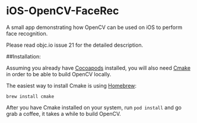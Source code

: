 # iOS-OpenCV-FaceRec

A small app demonstrating how OpenCV can be used on iOS to perform face recognition.

Please read objc.io issue 21 for the detailed description. 

##Installation: 

Assuming you already have [Cocoapods](https://guides.cocoapods.org/using/getting-started.html) installed, you will also need [Cmake](https://cmake.org) in order to be able to build OpenCV locally. 

The easiest way to install Cmake is using [Homebrew](http://brew.sh):

```
brew install cmake
```

After you have Cmake installed on your system, run `pod install` and go grab a coffee, it takes a while to build OpenCV.
